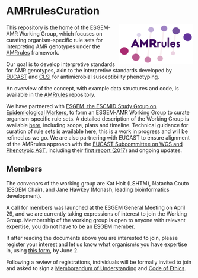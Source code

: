 # AMRrulesCuration

<img src="AMRrules_logo.png" width="200" align="right">

This repository is the home of the ESGEM-AMR Working Group, which focuses on curating organism-specific rule sets for interpreting AMR genotypes under the [AMRrules](https://github.com/interpretAMR/AMRrules) framework.

Our goal is to develop interpretive standards for AMR genotypes, akin to the interpretive standards developed by [EUCAST](https://www.eucast.org/) and [CLSI](https://clsi.org/) for antimicrobial susceptibility phenotyping.

An overview of the concept, with example data structures and code, is available in the [AMRrules](https://github.com/interpretAMR/AMRrules) repository.

We have partnered with [ESGEM, the ESCMID Study Group on Epidemiological Markers](https://www.escmid.org/esgem/), to form an ESGEM-AMR Working Group to curate organism-specific rule sets. A detailed description of the Working Group is available [here](https://github.com/interpretAMR/AMRrulesCuration/blob/main/ESGEM-AMR%20Working%20Group.pdf), including scope, plans and timeline. Technical guidance for curation of rule sets is available [here](https://github.com/interpretAMR/AMRrulesCuration/blob/main/ESGEM-AMR%20Technical%20Guidance.pdf), this is a work in progress and will be refined as we go. We are also partnering with EUCAST to ensure alignment of the AMRrules approach with the [EUCAST Subcommittee on WGS and Phenotypic AST](https://www.eucast.org/organization/subcommittees/wgs_and_phenotypic_testing), including their [first report (2017)](https://doi.org/10.1016/j.cmi.2016.11.012) and ongoing updates.


## Members

The convenors of the working group are Kat Holt (LSHTM), Natacha Couto (ESGEM Chair), and Jane Hawkey (Monash, leading bioinformatics development).

A call for members was launched at the ESGEM General Meeting on April 29, and we are currently taking expressions of interest to join the Working Group. Membership of the working group is open to anyone with relevant expertise, you do not have to be an ESGEM member.

If after reading the documents above you are interested to join, please register your interest and let us know what organism/s you have expertise in, using [this form](https://forms.gle/QjvQNuB3vCHGMiiA7), by June 2.

Following a review of registrations, individuals will be formally invited to join and asked to sign a [Memborandum of Understanding](https://github.com/interpretAMR/AMRrulesCuration/blob/main/ESGEM-AMR%20MOU.pdf) and [Code of Ethics](https://github.com/interpretAMR/AMRrulesCuration/blob/main/ESGEM-AMR%20Code%20of%20Ethics.pdf).

